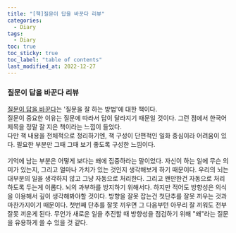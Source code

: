 ```yaml
---
title: "[책]질문이 답을 바꾼다 리뷰"
categories:
  - Diary
tags:
  - Diary
toc: true
toc_sticky: true
toc_label: "table of contents"
last_modified_at: 2022-12-27
---
```


### 질문이 답을 바꾼다 리뷰

[질문이 답을 바꾼다](https://www.aladin.co.kr/shop/wproduct.aspx?ItemId=20574435&start=slayer)는 '질문을 잘 하는 방법'에 대한 책이다.<br>
질문이 중요한 이유는 질문에 따라서 답이 달라지기 때문일 것이다. 그런 점에서 한국어 제목을 정말 잘 지은 책이라는 느낌이 들었다.<br>
다만 책 내용을 전체적으로 정리하기엔, 책 구성이 단편적인 일화 중심이라 어려움이 있다. 필요한 부분만 그때 그때 보기 좋도록 구성한 느낌이다.<br><br>
기억에 남는 부분은 어떻게 보다는 왜에 집중하라는 말이었다. 자신이 하는 일에 무슨 의미가 있는지, 그리고 얼마나 가치가 있는 것인지 생각해보게 하기 때문이다. 우리의 뇌는 대부분의 일을 생각하지 않고 그냥 자동으로 처리한다. 그리고 왠만한건 자동으로 처리하도록 두는게 이롭다. 뇌의 과부하를 방지하기 위해서다. 하지만 적어도 방향성은 의식을 이용해서 깊이 생각해봐야할 것이다. 방향을 잘못 잡는건 첫단추를 잘못 끼우는 것과 마찬가지이기 때문이다. 첫번째 단추를 잘못 끼우면 그 다음부턴 아무리 잘 끼워도 전부 잘못 끼운게 된다. 무언가 새로운 일을 추진할 때 방향성을 점검하기 위해 "왜"라는 질문을 유용하게 쓸 수 있을 것 같다.
